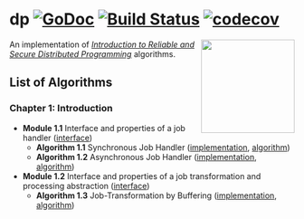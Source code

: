 # dp [![GoDoc](https://godoc.org/github.com/armen/dp?status.png)](https://godoc.org/github.com/armen/dp) [![Build Status](https://travis-ci.org/armen/dp.svg?branch=master)](https://travis-ci.org/armen/dp) [![codecov](https://codecov.io/gh/armen/dp/branch/master/graph/badge.svg)](https://codecov.io/gh/armen/dp)

<img width="165" src="http://www.distributedprogramming.net/images/cover-5.png" align="right">

An implementation of [*Introduction to Reliable and Secure Distributed Programming*][dp] algorithms.

## List of Algorithms

### Chapter 1: Introduction
- **Module 1.1** Interface and properties of a job handler ([interface](https://raw.githubusercontent.com/armen/dp/master/job/handler.go))
	- **Algorithm 1.1** Synchronous Job Handler ([implementation](https://raw.githubusercontent.com/armen/dp/master/job/sync/sync.go), [algorithm](https://raw.githubusercontent.com/armen/dp/master/job/sync/sync.txt))
	- **Algorithm 1.2** Asynchronous Job Handler ([implementation](https://raw.githubusercontent.com/armen/dp/master/job/async/async.go), [algorithm](https://raw.githubusercontent.com/armen/dp/master/job/async/async.txt))
- **Module 1.2** Interface and properties of a job transformation and processing abstraction ([interface](https://raw.githubusercontent.com/armen/dp/master/job/transformation_handler.go))
	- **Algorithm 1.3** Job-Transformation by Buffering ([implementation](https://raw.githubusercontent.com/armen/dp/master/job/transformation/transformation.go), [algorithm](https://raw.githubusercontent.com/armen/dp/master/job/transformation/transformation.txt))

[dp]: http://distributedprogramming.net

